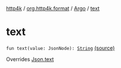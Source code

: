 [http4k](../../index.md) / [org.http4k.format](../index.md) / [Argo](index.md) / [text](./text.md)

# text

`fun text(value: JsonNode): `[`String`](https://kotlinlang.org/api/latest/jvm/stdlib/kotlin/-string/index.html) [(source)](https://github.com/http4k/http4k/blob/master/http4k-format-argo/src/main/kotlin/org/http4k/format/Argo.kt#L61)

Overrides [Json.text](../-json/text.md)

